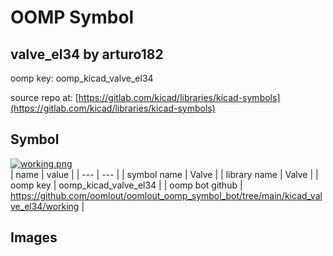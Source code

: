 # OOMP Symbol  
## valve_el34  by arturo182  
  
oomp key: oomp_kicad_valve_el34  
  
source repo at: [https://gitlab.com/kicad/libraries/kicad-symbols](https://gitlab.com/kicad/libraries/kicad-symbols)  
## Symbol  
  
[![working.png](working_600.png)](working.png)  
| name | value | 
| --- | --- | 
| symbol name | Valve | 
| library name | Valve | 
| oomp key | oomp_kicad_valve_el34 | 
| oomp bot github | https://github.com/oomlout/oomlout_oomp_symbol_bot/tree/main/kicad_valve_el34/working | 
## Images  
